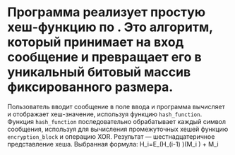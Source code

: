 # Программа реализует простую хеш-функцию по . Это алгоритм, который принимает на вход сообщение и превращает его в уникальный битовый массив фиксированного размера.
Пользователь вводит сообщение в поле ввода и программа вычисляет и отображает хеш-значение, используя функцию `hash_function`. Функция `hash_function` последовательно обрабатывает каждый символ сообщения, используя для вычисления промежуточных хешей функцию `encryption_block` и операцию XOR. Результат — шестнадцатеричное представление хеша.
Выбранная формула: H_i=E_(H_(i-1) )(M_i ) + M_i
